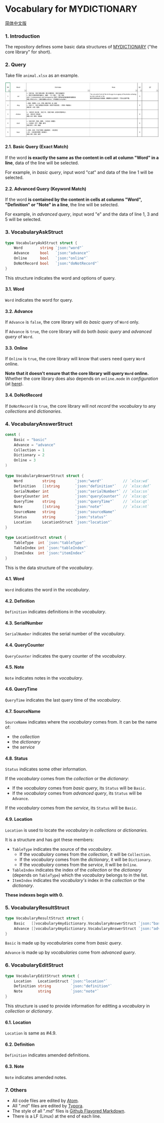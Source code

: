 # Vocabulary for MYDICTIONARY

[简体中文版](./README.zh-Hans.md)

### 1. Introduction

The repository defines some basic data structures of [MYDICTIONARY](https://github.com/zzc-tongji/mydictionary) ("the core library" for short).

### 2. Query

Take file `animal.xlsx` as an example.

![animal](./README.picture/animal.png)

#### 2.1. Basic Query (Exact Match)

If the word **is exactly the same as the content in cell at column "Word" in a line**, data of the line will be selected.

For example, in *basic query*, input word "cat" and data of the line 1 will be selected.

#### 2.2. Advanced Query (Keyword Match)

If the word **is contained by the content in cells at columns "Word", "Definition" or "Note" in a line**, the line will be selected.

For example, in *advanced query*, input word "e" and the data of line 1, 3 and 5 will be selected.

### 3. VocabularyAskStruct

```go
type VocabularyAskStruct struct {
	Word        string `json:"word"`
	Advance     bool   `json:"advance"`
	Online      bool   `json:"online"`
	DoNotRecord bool   `json:"doNotRecord"`
}
```

This structure indicates the word and options of query.

#### 3.1. Word

`Word` indicates the word for query.

#### 3.2. Advance

If `Advance` is `false`, the core library will do *basic query* of `Word` only.

If `Advance` is `true`, the core library will do both *basic query* and *advanced query* of `Word`.

#### 3.3. Online

If `Online` is `true`, the core library will know that users need query `Word` online.

**Note that it doesn't ensure that the core library will query `Word` online.** Whether the core library does also depends on `online.mode` in *configuration* (at [here](https://github.com/zzc-tongji/mydictionary#2431-mode)).

#### 3.4. DoNotRecord

If `DoNotRecord` is `true`, the core library will not *record* the *vocabulary* to any *collections* and *dictionaries*.

### 4. VocabularyAnswerStruct

```go
const (
	Basic = "basic"
	Advance = "advance"
	Collection = 1
	Dictionary = 2
	Online = 3
)

type VocabularyAnswerStruct struct {
	Word         string         `json:"word"`         // `xlsx:wd`
	Definition   []string       `json:"definition"`   // `xlsx:def`
	SerialNumber int            `json:"serialNumber"` // `xlsx:sn`
	QueryCounter int            `json:"queryCounter"` // `xlsx:qc`
	QueryTime    string         `json:"queryTime"`    // `xlsx:qt`
	Note         []string       `json:"note"`         // `xlsx:nt`
	SourceName   string         `json:"sourceName"`
	Status       string         `json:"status"`
	Location     LocationStruct `json:"location"`
}

type LocationStruct struct {
	TableType  int `json:"tableType"`
	TableIndex int `json:"tableIndex"`
	ItemIndex  int `json:"itemIndex"`
}
```

This is the data structure of the *vocabulary*.

#### 4.1. Word

`Word` indicates the word in the *vocabulary*.

#### 4.2. Definition

`Definition` indicates definitions in the *vocabulary*.

#### 4.3. SerialNumber

`SerialNumber` indicates the serial number of the *vocabulary*.

#### 4.4. QueryCounter

`QueryCounter` indicates the query counter of the *vocabulary*.

#### 4.5. Note

`Note` indicates notes in the *vocabulary*.

#### 4.6. QueryTime

`QueryTime` indicates the last query time of the *vocabulary*.

#### 4.7. SourceName

`SourceName` indicates where the *vocabulary* comes from. It can be the name of:

- the *collection*
- the *dictionary*
- the *service*

#### 4.8. Status

`Status` indicates some other information.

If the *vocabulary* comes from the *collection* or the *dictionary*:

- If the *vocabulary* comes from *basic query*, its `Status` will be `Basic`.
- If the *vocabulary* comes from *advanced query*, its `Status` will be `Advance`.

If the *vocabulary* comes from the *service*, its `Status` will be `Basic`.

#### 4.9. Location

`Location` is used to locate the *vocabulary* in *collections* or *dictionaries*.

It is a structure and has got these members:

- `TableType` indicates the source of the *vocabulary*.
  - If the *vocabulary* comes from the *collection*, it will be `Collection`.
  - If the *vocabulary* comes from the *dictionary*, it will be `Dictionary`.
  - If the *vocabulary* comes from the *service*, it will be `Online`.
- `TableIndex` indicates the index of the *collection* or the *dictionary* (depends on `TableType`) which the *vocabulary* belongs to in the list.
- `ItemIndex` indicates the *vocabulary's* index in the *collection* or the *dictionary*.

**These indexes begin with 0.**

### 5. VocabularyResultStruct

```go
type VocabularyResultStruct struct {
	Basic   []vocabulary4mydictionary.VocabularyAnswerStruct `json:"basic"`
	Advance []vocabulary4mydictionary.VocabularyAnswerStruct `json:"advance"`
}
```

`Basic` is made up by *vocabularies* come from *basic query*.

`Advance` is made up by *vocabularies* come from *advanced query*.

### 6. VocabularyEditStruct

```go
type VocabularyEditStruct struct {
	Location   LocationStruct `json:"location"`
	Definition string         `json:"definition"`
	Note       string         `json:"note"`
}
```

This structure is used to provide information for editting a *vocabulary* in *collection* or *dictionary*.

#### 6.1. Location

`Location` is same as \#4.9.

#### 6.2. Definition

`Definition` indicates amended definitions.

#### 6.3. Note

`Note` indicates amended notes.

### 7. Others

- All code files are edited by [Atom](https://atom.io/).
- All ".md" files are edited by [Typora](http://typora.io).
- The style of all ".md" files is [Github Flavored Markdown](https://guides.github.com/features/mastering-markdown/#GitHub-flavored-markdown).
- There is a LF (Linux) at the end of each line.
